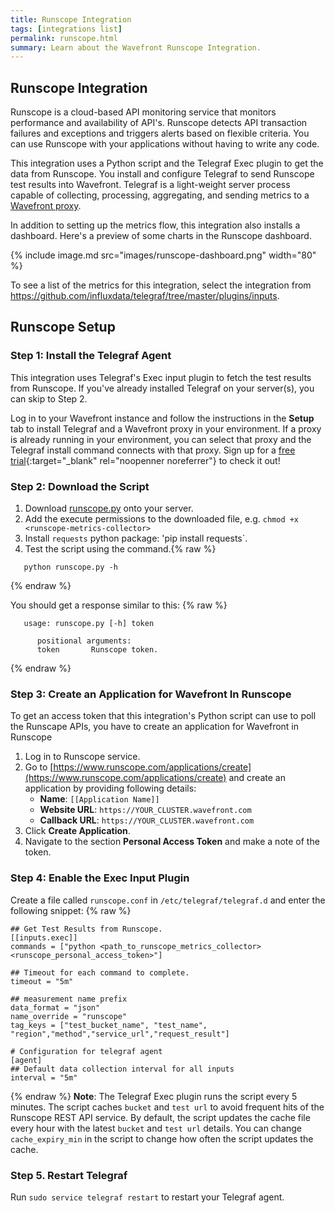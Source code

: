 ```yaml
---
title: Runscope Integration
tags: [integrations list]
permalink: runscope.html
summary: Learn about the Wavefront Runscope Integration.
---
```

## Runscope Integration

Runscope is a cloud-based API monitoring service that monitors performance and availability of API's. Runscope detects API transaction failures and exceptions and triggers alerts based on flexible criteria. You can use Runscope with your applications without having to write any code.

This integration uses a Python script and the Telegraf Exec plugin to get the data from Runscope. You install and configure Telegraf to send Runscope test results into Wavefront. Telegraf is a light-weight server process capable of collecting, processing, aggregating, and sending metrics to a [Wavefront proxy](https://docs.wavefront.com/proxies.html).

In addition to setting up the metrics flow, this integration also installs a dashboard. Here's a preview of some charts in the Runscope dashboard.

{% include image.md src="images/runscope-dashboard.png" width="80" %}


To see a list of the metrics for this integration, select the integration from <https://github.com/influxdata/telegraf/tree/master/plugins/inputs>.
## Runscope Setup



### Step 1: Install the Telegraf Agent
This integration uses Telegraf's Exec input plugin to fetch the test results from Runscope.
If you've already installed Telegraf on your server(s), you can skip to Step 2.

Log in to your Wavefront instance and follow the instructions in the **Setup** tab to install Telegraf and a Wavefront proxy in your environment. If a proxy is already running in your environment, you can select that proxy and the Telegraf install command connects with that proxy. Sign up for a [free trial](https://tanzu.vmware.com/observability?utm_source=docs.vmware.com&utm_medium=referral&utm_campaign=docs-front-page){:target="_blank" rel="noopenner noreferrer"} to check it out!

### Step 2: Download the Script

1. Download [runscope.py](https://raw.githubusercontent.com/wavefrontHQ/integrations/master/runscope/runscope.py) onto your server.
2. Add the execute permissions to the downloaded file, e.g. `chmod +x <runscope-metrics-collector>`
3. Install `requests` python package: 'pip install requests`.
4. Test the script using the command.{% raw %}
```
   python runscope.py -h
```
{% endraw %}

   You should get a response similar to this:
{% raw %}
```
   usage: runscope.py [-h] token

      positional arguments:
      token       Runscope token.
```
{% endraw %}
 
### Step 3: Create an Application for Wavefront In Runscope

To get an access token that this integration's Python script can use to poll the Runscape APIs, you have to create an application for Wavefront in Runscope

1. Log in to Runscope service.
2. Go to [https://www.runscope.com/applications/create](https://www.runscope.com/applications/create) and create an application by providing following details: 
     * **Name**: `[[Application Name]]`
     * **Website URL**: `https://YOUR_CLUSTER.wavefront.com`
     * **Callback URL**: `https://YOUR_CLUSTER.wavefront.com`
3. Click **Create Application**.
4. Navigate to the section **Personal Access Token** and make a note of the token.


### Step 4: Enable the Exec Input Plugin

Create a file called `runscope.conf` in `/etc/telegraf/telegraf.d` and enter the following snippet:
{% raw %}
```
## Get Test Results from Runscope. 
[[inputs.exec]]
commands = ["python <path_to_runscope_metrics_collector> <runscope_personal_access_token>"]

## Timeout for each command to complete.
timeout = "5m"

## measurement name prefix
data_format = "json"
name_override = "runscope"
tag_keys = ["test_bucket_name", "test_name", "region","method","service_url","request_result"]

# Configuration for telegraf agent
[agent]
## Default data collection interval for all inputs
interval = "5m"

```
{% endraw %}
**Note**: The Telegraf Exec plugin runs the script every 5 minutes.  The script caches `bucket` and `test url` to avoid frequent hits of the Runscope REST API service. By default, the script updates the cache file every hour with the latest `bucket` and `test url` details. You can change `cache_expiry_min` in the script to change how often the script updates the cache. 

### Step 5. Restart Telegraf

Run `sudo service telegraf restart` to restart your Telegraf agent.




